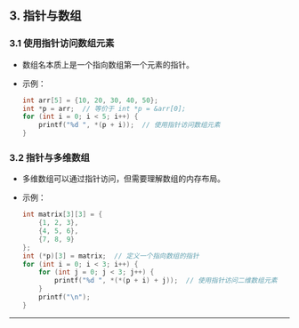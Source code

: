## **3. 指针与数组**

### **3.1 使用指针访问数组元素**

- 数组名本质上是一个指向数组第一个元素的指针。
- 示例：

  ```c
  int arr[5] = {10, 20, 30, 40, 50};
  int *p = arr;  // 等价于 int *p = &arr[0];
  for (int i = 0; i < 5; i++) {
      printf("%d ", *(p + i));  // 使用指针访问数组元素
  }
  ```

### **3.2 指针与多维数组**

- 多维数组可以通过指针访问，但需要理解数组的内存布局。
- 示例：

  ```c
  int matrix[3][3] = {
      {1, 2, 3},
      {4, 5, 6},
      {7, 8, 9}
  };
  int (*p)[3] = matrix;  // 定义一个指向数组的指针
  for (int i = 0; i < 3; i++) {
      for (int j = 0; j < 3; j++) {
          printf("%d ", *(*(p + i) + j));  // 使用指针访问二维数组元素
      }
      printf("\n");
  }
  ```

---